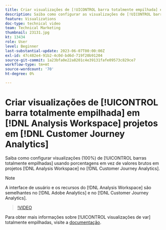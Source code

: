 ```yaml
---
title: Criar visualizações de [!UICONTROL barra totalmente empilhada] em [!DNL Analysis Workspace] projetos
description: Saiba como configurar as visualizações de [!UICONTROL barra totalmente empilhada] usando porcentagens em vez de valores brutos em  [!DNL Analysis Workspace] projetos em [!DNL Customer Journey Analytics].
feature: Visualizations
doc-type: technical video
team: Technical Marketing
thumbnail: 23131.jpg
kt: 13434
role: User
level: Beginner
last-substantial-update: 2023-06-07T00:00:00Z
exl-id: 47c482e4-91b2-4c0d-bd6d-719f20b91204
source-git-commit: 1a23bfa0e22a8201c4e39131fafe09573c829ce7
workflow-type: tm+mt
source-wordcount: '70'
ht-degree: 0%

---
```


# Criar visualizações de [!UICONTROL barra totalmente empilhada] em [!DNL Analysis Workspace] projetos em [!DNL Customer Journey Analytics]

Saiba como configurar visualizações (100%) de [!UICONTROL barras totalmente empilhadas] usando porcentagens em vez de valores brutos em projetos [!DNL Analysis Workspace] no [!DNL Customer Journey Analytics].

>[!NOTE]
>
>A interface de usuário e os recursos do [!DNL Analysis Workspace] são semelhantes no [!DNL Adobe Analytics] e no [!DNL Customer Journey Analytics].

>[!VIDEO](https://video.tv.adobe.com/v/30755/?quality=12&learn=on&captions=por_br)

Para obter mais informações sobre [!UICONTROL visualizações de var] totalmente empilhadas, visite a [documentação](https://experienceleague.adobe.com/docs/analytics-platform/using/cja-workspace/visualizations/bar.html?lang=pt-BR).
